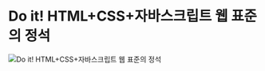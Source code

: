 # Do it! HTML+CSS+자바스크립트 웹 표준의 정석

![Do it! HTML+CSS+자바스크립트 웹 표준의 정석](./doit-html-css-jacascript.png)
